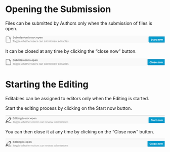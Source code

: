 # Opening the Submission

Files can be submitted by Authors only when the submission of files is open.

![](../img/eicsubmissionclosed.png)

It can be closed at any time by clicking the “close now” button.

![](../img/eicsubmissionopen.png)

# Starting the Editing

Editables can be assigned to editors only when the Editing is started.

Start the editing process by clicking on the Start now button.

![](../img/eiceditingclosed.png)

You can then close it at any time by clicking on the “Close now” button.

![](../img/eiceditingopen.png)


